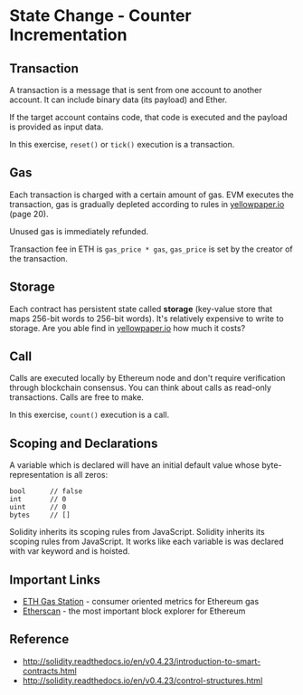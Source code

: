 # State Change - Counter Incrementation

## Transaction

A transaction is a message that is sent from one account to another account. It can include binary data (its payload) and Ether.

If the target account contains code, that code is executed and the payload is provided as input data.

In this exercise, `reset()` or `tick()` execution is a transaction.

## Gas

Each transaction is charged with a certain amount of gas. EVM executes the transaction, gas is gradually depleted according to rules in [yellowpaper.io](http://yellowpaper.io/) (page 20).

Unused gas is immediately refunded.

Transaction fee in ETH is `gas_price * gas`, `gas_price` is set by the creator of the transaction.

## Storage

Each contract has persistent state called **storage** (key-value store that maps 256-bit words to 256-bit words). It's relatively expensive to write to storage. Are you able find in [yellowpaper.io](http://yellowpaper.io/) how much it costs?

## Call

Calls are executed locally by Ethereum node and don't require verification through blockchain consensus. You can think about calls as read-only transactions. Calls are free to make.

In this exercise, `count()` execution is a call.

## Scoping and Declarations

A variable which is declared will have an initial default value whose byte-representation is all zeros:

```
bool      // false
int       // 0
uint      // 0
bytes     // []
```

Solidity inherits its scoping rules from JavaScript. Solidity inherits its scoping rules from JavaScript. It works like each variable is was declared with var keyword and is hoisted.

## Important Links

* [ETH Gas Station](https://ethgasstation.info/) - consumer oriented metrics for Ethereum gas
* [Etherscan](https://etherscan.io/) - the most important block explorer for Ethereum

## Reference

* http://solidity.readthedocs.io/en/v0.4.23/introduction-to-smart-contracts.html
* http://solidity.readthedocs.io/en/v0.4.23/control-structures.html
